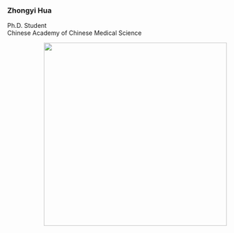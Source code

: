 ### Zhongyi Hua

Ph.D. Student <br/>Chinese Academy of Chinese Medical Science<br/>

<img src="https://github-readme-stats.vercel.app/api?username=Hua-CM&show_icons=true&bg_color=fff&title_color=00557f&text_color=81736d&hide_border=true&icon_color=216e39)" align="right" width=420 />
